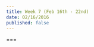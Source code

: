 ```yaml
---
title: Week 7 (Feb 16th - 22nd)
date: 02/16/2016
published: false
---
```


<!--- Your weekly summary content goes here -->

===

<!--- Your weekly materials content goes here -->
